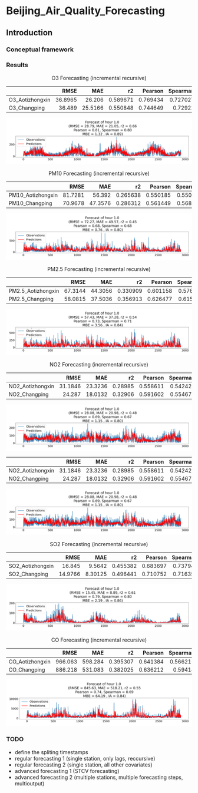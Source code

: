 # Beijing_Air_Quality_Forecasting
## Introduction
### Conceptual framework

### Results
<p align="center">O3 Forecasting (incremental recursive)</p>

<div align="center"> 

|                 |    RMSE |     MAE |       r2 |   Pearson |   Spearman |     MBE |       IA |
|:----------------|--------:|--------:|---------:|----------:|-----------:|--------:|---------:|
| O3_Aotizhongxin | 36.8965 | 26.206  | 0.589671 |  0.769434 |   0.727027 | 1.67756 | 0.864245 |
| O3_Changping    | 36.489  | 25.5166 | 0.550848 |  0.744649 |   0.72921  | 1.5507  | 0.847123 |

</div> 

![](https://github.com/EvanBagis/Beijing_Air_Quality_Forecasting/blob/master/gifs/O3/station=O3_Aotizhongxin.gif)



<p align="center">PM10 Forecasting (incremental recursive)</p>

<div align="center"> 

|                   |    RMSE |     MAE |       r2 |   Pearson |   Spearman |      MBE |       IA |
|:------------------|--------:|--------:|---------:|----------:|-----------:|---------:|---------:|
| PM10_Aotizhongxin | 81.7281 | 56.392  | 0.265638 |  0.550185 |   0.550286 | -3.02448 | 0.721973 |
| PM10_Changping    | 70.9678 | 47.3576 | 0.286312 |  0.561449 |   0.568515 | -2.07087 | 0.726262 |

</div> 

![](https://github.com/EvanBagis/Beijing_Air_Quality_Forecasting/blob/master/gifs/PM10/station=PM10_Aotizhongxin.gif)


<p align="center">PM2.5 Forecasting (incremental recursive)</p>

<div align="center"> 

|                    |    RMSE |     MAE |       r2 |   Pearson |   Spearman |       MBE |       IA |
|:-------------------|--------:|--------:|---------:|----------:|-----------:|----------:|---------:|
| PM2.5_Aotizhongxin | 67.3144 | 44.3056 | 0.330909 |  0.601158 |   0.576775 | -0.428074 | 0.760379 |
| PM2.5_Changping    | 58.0815 | 37.5036 | 0.356913 |  0.626477 |   0.615474 | -1.09951  | 0.780996 |

</div> 

![](https://github.com/EvanBagis/Beijing_Air_Quality_Forecasting/blob/master/gifs/PM2.5/station=PM2.5_Aotizhongxin.gif)


<p align="center">NO2 Forecasting (incremental recursive)</p>

<div align="center"> 

|                  |    RMSE |     MAE |      r2 |   Pearson |   Spearman |       MBE |       IA |
|:-----------------|--------:|--------:|--------:|----------:|-----------:|----------:|---------:|
| NO2_Aotizhongxin | 31.1846 | 23.3236 | 0.28985 |  0.558611 |   0.542429 | -0.926497 | 0.724208 |
| NO2_Changping    | 24.287  | 18.0132 | 0.32906 |  0.591602 |   0.554678 | -0.82965  | 0.748695 |

</div> 

![](https://github.com/EvanBagis/Beijing_Air_Quality_Forecasting/blob/master/gifs/NO2/station=NO2_Aotizhongxin.gif)
<div align="center"> 

|                  |    RMSE |     MAE |      r2 |   Pearson |   Spearman |       MBE |       IA |
|:-----------------|--------:|--------:|--------:|----------:|-----------:|----------:|---------:|
| NO2_Aotizhongxin | 31.1846 | 23.3236 | 0.28985 |  0.558611 |   0.542429 | -0.926497 | 0.724208 |
| NO2_Changping    | 24.287  | 18.0132 | 0.32906 |  0.591602 |   0.554678 | -0.82965  | 0.748695 |

</div> 

![](https://github.com/EvanBagis/Beijing_Air_Quality_Forecasting/blob/master/gifs/NO2/station=NO2_Aotizhongxin.gif)



<p align="center">SO2 Forecasting (incremental recursive)</p>

<div align="center"> 

|                  |    RMSE |     MAE |       r2 |   Pearson |   Spearman |      MBE |       IA |
|:-----------------|--------:|--------:|---------:|----------:|-----------:|---------:|---------:|
| SO2_Aotizhongxin | 16.845  | 9.5642  | 0.455382 |  0.683697 |   0.737945 | 0.688624 | 0.806793 |
| SO2_Changping    | 14.9766 | 8.30125 | 0.496441 |  0.710752 |   0.716355 | 0.645894 | 0.824948 |

</div> 

![](https://github.com/EvanBagis/Beijing_Air_Quality_Forecasting/blob/master/gifs/SO2/station=SO2_Aotizhongxin.gif)


<p align="center">CO Forecasting (incremental recursive)</p>

<div align="center"> 

|                 |    RMSE |     MAE |       r2 |   Pearson |   Spearman |      MBE |       IA |
|:----------------|--------:|--------:|---------:|----------:|-----------:|---------:|---------:|
| CO_Aotizhongxin | 966.063 | 598.284 | 0.395307 |  0.641384 |   0.566211 | 19.2822  | 0.780875 |
| CO_Changping    | 886.218 | 531.083 | 0.382025 |  0.636212 |   0.59414  | -3.46301 | 0.779179 |

</div> 

![](https://github.com/EvanBagis/Beijing_Air_Quality_Forecasting/blob/master/gifs/CO/station=CO_Aotizhongxin.gif)


### TODO

- define the spliting timestamps
- regular forecasting 1 (single station, only lags, reccursive)
- regular forecasting 2 (single station, all other covariates)
- advanced forecasting 1 (STCV forecasting)
- advanced forecasting 2 (multiple stations, multiple forecasting steps, multioutput)